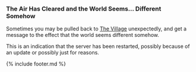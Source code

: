 ### The Air Has Cleared and the World Seems... Different Somehow
Sometimes you may be pulled back to [The Village](locations/village_square/index.md) unexpectedly, and get a message to the effect that the world seems
  different somehow.

This is an indication that the server has been restarted, possibly because of an update or possibly just for
  reasons.

{% include footer.md %}
